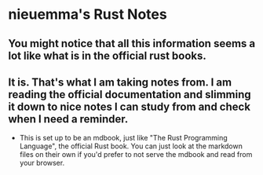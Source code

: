 # nieuemma's Rust Notes
## You might notice that all this information seems a lot like what is in the official rust books.
## It is. That's what I am taking notes from. I am reading the official documentation and slimming it down to nice notes I can study from and check when I need a reminder.
- This is set up to be an mdbook, just like "The Rust Programming Language", the official Rust book. You can just look at the markdown files on their own if you'd prefer to not serve the mdbook and read from your browser.
